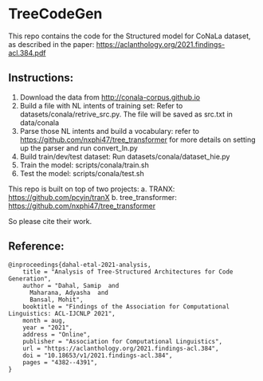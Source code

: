 # TreeCodeGen

This repo contains the code for the Structured model for CoNaLa dataset, as described in the paper: https://aclanthology.org/2021.findings-acl.384.pdf


## Instructions:

1. Download the data from http://conala-corpus.github.io
1. Build a file with NL intents of training set: Refer to datasets/conala/retrive_src.py. The file will be saved as src.txt in data/conala
1. Parse those NL intents and build a vocabulary: refer to https://github.com/nxphi47/tree_transformer for more details on setting up the parser and run convert_ln.py
1. Build train/dev/test dataset: Run datasets/conala/dataset_hie.py
1. Train the model: scripts/conala/train.sh
1. Test the model: scripts/conala/test.sh


This repo is built on top of two projects:
a. TRANX: https://github.com/pcyin/tranX
b. tree_transformer: https://github.com/nxphi47/tree_transformer

So please cite their work. 

## Reference:
```
@inproceedings{dahal-etal-2021-analysis,
    title = "Analysis of Tree-Structured Architectures for Code Generation",
    author = "Dahal, Samip  and
      Maharana, Adyasha  and
      Bansal, Mohit",
    booktitle = "Findings of the Association for Computational Linguistics: ACL-IJCNLP 2021",
    month = aug,
    year = "2021",
    address = "Online",
    publisher = "Association for Computational Linguistics",
    url = "https://aclanthology.org/2021.findings-acl.384",
    doi = "10.18653/v1/2021.findings-acl.384",
    pages = "4382--4391",
}

```